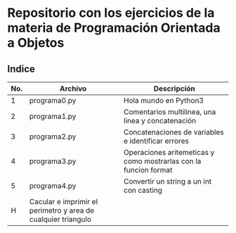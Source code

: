 # Repositorio con los ejercicios de la materia de Programación Orientada a Objetos

## Indice

|No.|Archivo|Descripción|
|--|--|--|
|1|programa0.py|Hola mundo en Python3|
|2|programa1.py|Comentarios multilinea, una linea y concatenación|
|3|programa2.py|Concatenaciones de variables e identificar errores|
|4|programa3.py|Operaciones aritemeticas y como mostrarlas con la funcion format|
|5|programa4.py|Convertir un string a un int con casting|
|H|Cacular e imprimir el perimetro y area de cualquier triangulo|



